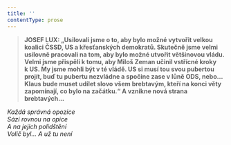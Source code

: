 ```yaml
---
title: ''
contentType: prose
---
```


<section>

> ****JOSEF LUX**: „Usilovali jsme o to, aby bylo možné vytvořit velkou koalici ČSSD, US a křesťanských demokratů. Skutečně jsme velmi usilovně pracovali na tom, aby bylo možné utvořit většinovou vládu. Velmi jsme přispěli k tomu, aby Miloš Zeman učinil vstřícné kroky k US. My jsme mohli být v té vládě. US si musí tou svou pubertou projít, buď tu pubertu nezvládne a spočine zase v lůně ODS, nebo… Klaus bude muset udílet slovo všem brebtavým, kteří na konci věty zapomínají, co bylo na začátku.“ **A vznikne nová strana brebtavých…****

_Každá správná opozice  
Sází rovnou na opice  
A na jejich polidštění  
Volič byl… A už tu není_

</section>
